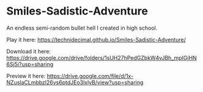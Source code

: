 # Smiles-Sadistic-Adventure
An endless semi-random bullet hell I created in high school.

Play it here:
https://technidecimal.github.io/Smiles-Sadistic-Adventure/

Download it here:
https://drive.google.com/drive/folders/1sUH27hPedGZbkW4vJBh_mpIGjHN6Sj5i?usp=sharing

Preview it here:
https://drive.google.com/file/d/1x-NZuslaCLmbbzl26vs6ptdJEo3lxlyB/view?usp=sharing
